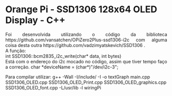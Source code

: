 # Orange Pi  - SSD1306 128x64 OLED Display - C++
<p align="justify"> Foi desenvolvida utilizando o código da biblioteca https://github.com/vansatchen/OPiZero2Plus-ssd1306-i2c com alguma coisa desta outra https://github.com/vadzimyatskevich/SSD1306 .<br> 
A função:<br>
int SSD1306::bcm2835_i2c_write(char* data, int bytes)
<br>
Está com o endereço do i2c mocado no código, assim que tiver tempo faço a correção.
	char *deviceName = (char*)"/dev/i2c-3";
</p>

Para compilar utilizar:
    g++ -Wall -I/include/ -I  -o textGraph  main.cpp SSD1306_OLED.cpp SSD1306_OLED_Print.cpp SSD1306_OLED_graphics.cpp SSD1306_OLED_font.cpp   -L/usr/lib  -l wiringPi
